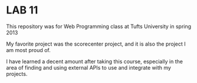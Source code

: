 LAB 11
===========

This repository was for Web Programming class at Tufts University in spring 2013

My favorite project was the scorecenter project, and it is also the project I am most proud of.

I have learned a decent amount after taking this course, especially in the area of finding and using external APIs to use and integrate with my projects.